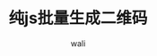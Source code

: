 ﻿---
layout: post
title: 纯js批量生成二维码
tagline: 纯前端批量生成，批量合并二维码
category: vue      #分类
author: wali    #作者
tag: vue     #标签
ghurl:        #github url
ghurl_zip:   #github zip下载
comments: true

post_nav: false
---


<script async src="//jsrun.net/NhXKp/embed/all/light/"></script>


































